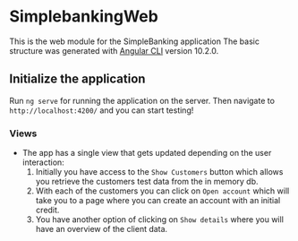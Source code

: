 # SimplebankingWeb

This is the web module for the SimpleBanking application
The basic structure was generated with [Angular CLI](https://github.com/angular/angular-cli) version 10.2.0.

## Initialize the application
Run `ng serve` for running the application on the server. 
Then navigate to `http://localhost:4200/` and you can start testing!

### Views

- The app has a single view that gets updated depending on the user interaction:
   1. Initially you have access to the `Show Customers` button which allows you retrieve the customers test data from the in memory db.
   2. With each of the customers you can click on `Open account` which will take you to a page where you can create an account with an initial credit.
   3. You have another option of clicking on `Show details` where you will have an overview of the client data.

